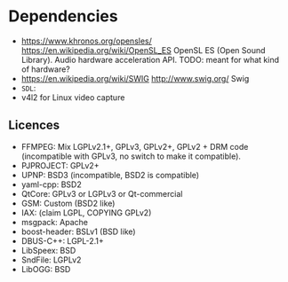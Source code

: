 # Dependencies

- <https://www.khronos.org/opensles/> <https://en.wikipedia.org/wiki/OpenSL_ES> OpenSL ES (Open Sound Library). Audio hardware acceleration API. TODO: meant for what kind of hardware?
- <https://en.wikipedia.org/wiki/SWIG> <http://www.swig.org/> Swig
- `SDL`: 
- v4l2 for Linux video capture

## Licences

- FFMPEG: Mix LGPLv2.1+, GPLv3, GPLv2+, GPLv2 + DRM code (incompatible with GPLv3, no switch to make it compatible).
- PJPROJECT: GPLv2+
- UPNP: BSD3 (incompatible, BSD2 is compatible)
- yaml-cpp: BSD2
- QtCore: GPLv3 or LGPLv3 or Qt-commercial
- GSM: Custom (BSD2 like)
- IAX: (claim LGPL, COPYING GPLv2)
- msgpack: Apache
- boost-header: BSLv1 (BSD like)
- DBUS-C++: LGPL-2.1+
- LibSpeex: BSD
- SndFile: LGPLv2
- LibOGG: BSD
